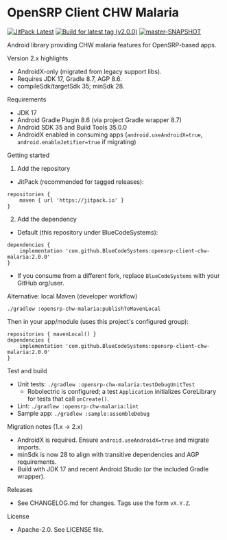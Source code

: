 # OpenSRP Client CHW Malaria

[![JitPack Latest](https://jitpack.io/v/BlueCodeSystems/opensrp-client-chw-malaria.svg)](https://jitpack.io/#BlueCodeSystems/opensrp-client-chw-malaria)
[![Build for latest tag (v2.0.0)](https://jitpack.io/v/BlueCodeSystems/opensrp-client-chw-malaria/v2.0.0.svg)](https://jitpack.io/#BlueCodeSystems/opensrp-client-chw-malaria/v2.0.0)
[![master-SNAPSHOT](https://jitpack.io/v/BlueCodeSystems/opensrp-client-chw-malaria/master-SNAPSHOT.svg)](https://jitpack.io/#BlueCodeSystems/opensrp-client-chw-malaria/master-SNAPSHOT)

Android library providing CHW malaria features for OpenSRP-based apps.

Version 2.x highlights
- AndroidX-only (migrated from legacy support libs).
- Requires JDK 17, Gradle 8.7, AGP 8.6.
- compileSdk/targetSdk 35; minSdk 28.

Requirements
- JDK 17
- Android Gradle Plugin 8.6 (via project Gradle wrapper 8.7)
- Android SDK 35 and Build Tools 35.0.0
- AndroidX enabled in consuming apps (`android.useAndroidX=true`, `android.enableJetifier=true` if migrating)

Getting started
1) Add the repository
- JitPack (recommended for tagged releases):
```
repositories {
    maven { url 'https://jitpack.io' }
}
```

2) Add the dependency
- Default (this repository under BlueCodeSystems):
```
dependencies {
    implementation 'com.github.BlueCodeSystems:opensrp-client-chw-malaria:2.0.0'
}
```
- If you consume from a different fork, replace `BlueCodeSystems` with your GitHub org/user.

Alternative: local Maven (developer workflow)
```
./gradlew :opensrp-chw-malaria:publishToMavenLocal
```
Then in your app/module (uses this project's configured group):
```
repositories { mavenLocal() }
dependencies {
    implementation 'com.github.BlueCodeSystems:opensrp-client-chw-malaria:2.0.0'
}
```

Test and build
- Unit tests: `./gradlew :opensrp-chw-malaria:testDebugUnitTest`
  - Robolectric is configured; a test `Application` initializes CoreLibrary for tests that call `onCreate()`.
- Lint: `./gradlew :opensrp-chw-malaria:lint`
- Sample app: `./gradlew :sample:assembleDebug`

Migration notes (1.x → 2.x)
- AndroidX is required. Ensure `android.useAndroidX=true` and migrate imports.
- minSdk is now 28 to align with transitive dependencies and AGP requirements.
- Build with JDK 17 and recent Android Studio (or the included Gradle wrapper).

Releases
- See CHANGELOG.md for changes. Tags use the form `vX.Y.Z`.

License
- Apache-2.0. See LICENSE file.
